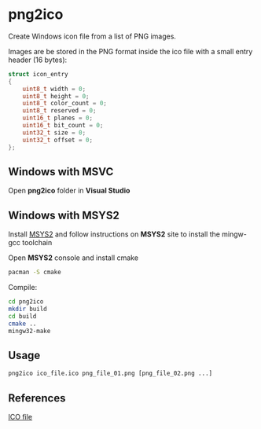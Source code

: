 # png2ico

Create Windows icon file from a list of PNG images.

Images are be stored in the PNG format inside the ico file with a small entry header (16 bytes):

```C
struct icon_entry
{
    uint8_t width = 0;
    uint8_t height = 0;
    uint8_t color_count = 0;
    uint8_t reserved = 0;
    uint16_t planes = 0;
    uint16_t bit_count = 0;
    uint32_t size = 0;
    uint32_t offset = 0;
};
```

## Windows with MSVC

Open **png2ico** folder in **Visual Studio**

## Windows with MSYS2

Install [MSYS2](https://www.msys2.org/) and follow instructions on **MSYS2** site to install the mingw-gcc toolchain

Open **MSYS2** console and install cmake
```bash
pacman -S cmake
```

Compile:
```bash
cd png2ico
mkdir build
cd build
cmake ..
mingw32-make
```

## Usage

```bash
png2ico ico_file.ico png_file_01.png [png_file_02.png ...]
```

## References
[ICO file](https://en.wikipedia.org/wiki/ICO_(file_format))

